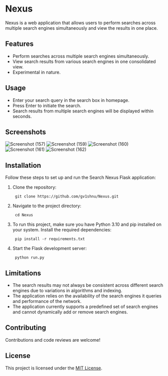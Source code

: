 # Nexus

Nexus is a web application that allows users to perform searches across multiple search engines simultaneously and view the results in one place.

## Features

- Perform searches across multiple search engines simultaneously.
- View search results from various search engines in one consolidated view.
- Experimental in nature.

## Usage

- Enter your search query in the search box in homepage.
- Press Enter to initiate the search.
- Search results from multiple search engines will be displayed within seconds.

## Screenshots

![Screenshot (157)](https://github.com/gv1shnu/Nexus/assets/121789146/84dfe62a-4a40-4ffb-9273-211078a5e5fd)
![Screenshot (159)](https://github.com/gv1shnu/Nexus/assets/121789146/c1ec0ddb-f66c-42f4-bc72-a6059f9fe0d7)
![Screenshot (160)](https://github.com/gv1shnu/Nexus/assets/121789146/cf39ba8d-f4b9-4e62-9ad3-78840f284e61)
![Screenshot (161)](https://github.com/gv1shnu/Nexus/assets/121789146/5b782a3a-2de7-49ca-9be0-fa0fcc36339e)
![Screenshot (162)](https://github.com/gv1shnu/Nexus/assets/121789146/3e4ecb4b-c6dd-4f2e-97db-961ff0821265)


## Installation

Follow these steps to set up and run the Search Nexus Flask application:

1. Clone the repository:
	
   		git clone https://github.com/gv1shnu/Nexus.git


2. Navigate to the project directory:
	
   		cd Nexus


3. To run this project, make sure you have Python 3.10 and pip installed on your system. Install the required dependencies:
	
		pip install -r requirements.txt


4. Start the Flask development server:

		python run.py


## Limitations

- The search results may not always be consistent across different search engines due to variations in algorithms and indexing.
- The application relies on the availability of the search engines it queries and performance of the network.
- The application currently supports a predefined set of search engines and cannot dynamically add or remove search engines.


## Contributing

Contributions and code reviews are welcome! 

## License

This project is licensed under the [MIT License](LICENSE).
